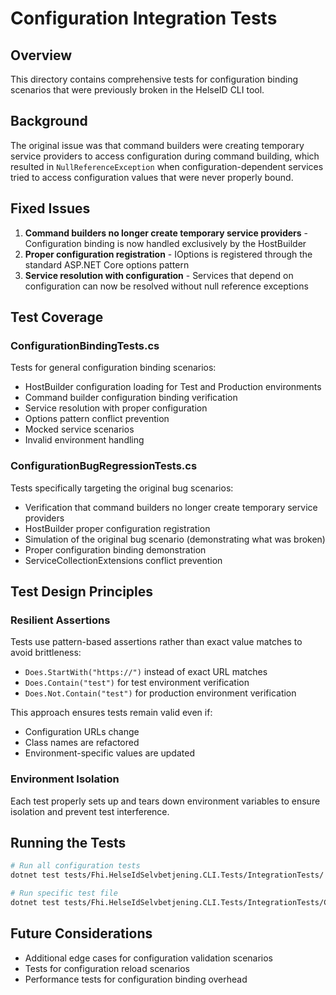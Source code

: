 # Configuration Integration Tests

## Overview

This directory contains comprehensive tests for configuration binding scenarios that were previously broken in the HelseID CLI tool.

## Background

The original issue was that command builders were creating temporary service providers to access configuration during command building, which resulted in `NullReferenceException` when configuration-dependent services tried to access configuration values that were never properly bound.

## Fixed Issues

1. **Command builders no longer create temporary service providers** - Configuration binding is now handled exclusively by the HostBuilder
2. **Proper configuration registration** - IOptions<SelvbetjeningConfiguration> is registered through the standard ASP.NET Core options pattern
3. **Service resolution with configuration** - Services that depend on configuration can now be resolved without null reference exceptions

## Test Coverage

### ConfigurationBindingTests.cs

Tests for general configuration binding scenarios:

- HostBuilder configuration loading for Test and Production environments
- Command builder configuration binding verification  
- Service resolution with proper configuration
- Options pattern conflict prevention
- Mocked service scenarios
- Invalid environment handling

### ConfigurationBugRegressionTests.cs

Tests specifically targeting the original bug scenarios:

- Verification that command builders no longer create temporary service providers
- HostBuilder proper configuration registration
- Simulation of the original bug scenario (demonstrating what was broken)
- Proper configuration binding demonstration
- ServiceCollectionExtensions conflict prevention

## Test Design Principles

### Resilient Assertions

Tests use pattern-based assertions rather than exact value matches to avoid brittleness:

- `Does.StartWith("https://")` instead of exact URL matches
- `Does.Contain("test")` for test environment verification
- `Does.Not.Contain("test")` for production environment verification

This approach ensures tests remain valid even if:

- Configuration URLs change
- Class names are refactored
- Environment-specific values are updated

### Environment Isolation

Each test properly sets up and tears down environment variables to ensure isolation and prevent test interference.

## Running the Tests

```bash
# Run all configuration tests
dotnet test tests/Fhi.HelseIdSelvbetjening.CLI.Tests/IntegrationTests/

# Run specific test file
dotnet test tests/Fhi.HelseIdSelvbetjening.CLI.Tests/IntegrationTests/ConfigurationBindingTests.cs
```

## Future Considerations

- Additional edge cases for configuration validation scenarios
- Tests for configuration reload scenarios
- Performance tests for configuration binding overhead
